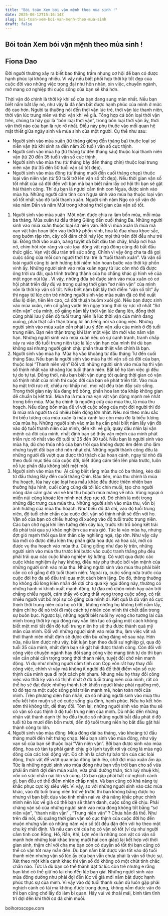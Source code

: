 ```yaml
---
title: "Bói toán Xem bói vận mệnh theo mùa sinh !"
date: 2025-06-12T15:16:14Z
slug: boi-toan-xem-boi-van-menh-theo-mua-sinh
draft: false
---
```


## Bói toán Xem bói vận mệnh theo mùa sinh !

## Fiona Dao

Đời người thường xảy ra biết bao thăng trầm nhưng cơ hội để bạn có được hạnh phúc lại không nhiều. Vì vậy nếu biết phối hợp thời kỳ tốt đẹp của cuộc đời vào những việc trọng đại như hôn nhân, xin việc, chuyển ngành, mở mang cơ nghiệp thì cuộc sống của bạn sẽ khá hơn.

Thời vận đỏ chính là thời kỳ khí số của bạn đang sung mãn nhất. Nếu bạn biết nắm bắt lấy nó, như vậy là đã nắm bắt được hạnh phúc của mình ở mức độ cao hơn.
Người ta thường nói đến thời vận lúc trẻ, thời vận lúc thanh niên, thời vận lúc trung niên và thời vận khi về già. Tổng hợp cả bốn loại thời vận trên, chúng ta hãy gọi là “bốn loại thời vận”, trong bốn loại thời vận ấy, thời vận thời nào của bạn là rực rỡ nhất.
Điều này phụ thuộc vào mối quan hệ mật thiết giữa ngày sinh và mùa sinh của một người. Cụ thể như sau:
- Người sinh vào mùa xuân (từ tháng giêng đến tháng ba) thuộc loại sơ niên vận (từ khi sinh ra đến năm 20 tuổi) vận số cực thịnh.
- Người sinh vào mùa hạ (từ tháng tư đến tháng sáu) thuộc loại thanh niên vận (từ 20 đến 35 tuổi) vận số cực thịnh.
- Người sinh vào mùa thu (từ tháng bảy đến tháng chín) thuộc loại trung niên vận (từ 35 đến 50 tuổi vận số tốt đẹp).
- Người sinh vào mùa đông (từ tháng mười đến cuối tháng chạp) thuộc loại vãn niên vận (từ 50 tuổi trở lên vận số tốt đẹp).
Nếu thời gian vận số tốt nhất của cả đời đến với bạn mà bạn biết nắm lấy cơ hội thì bạn sẽ gặt hái thành công.
Thí dụ bạn là người cầm tinh con Ngựa, được sinh vào mùa hạ. Những người cầm tinh con Ngựa sinh vào mùa hạ thuộc loại vận số tốt nhất vào độ tuổi thanh xuân. Người sinh năm Ngọ có số vận đỏ vào năm Dần và năm Mùi trong khoảng thời gian của vận số tốt.
1. Người sinh vào mùa xuân
​
Một năm được chia ra làm bốn mùa, mỗi mùa ba tháng. Mùa xuân tứ đầu tháng Giêng đến cuối tháng Ba. Những người sinh vào mùa xuân thuộc loại sơ niên vận.
Bởi vì mùa xuân là mùa mà vạn vật hân hoan tiến vào thời kỳ phồn vinh, hoa lá đua nhau khoe sắc, ong bướm rập rờn, cây cối đâm chồi nảy lộc mọi thứ trên đời đều như trẻ lại. Đồng thời vào xuân, băng tuyết đã bắt đầu tan chảy, khắp nơi hoa nở, chim hót rộn ràng và các loại động vật ngủ đông cũng đã bắt đầu thức giấc. Vạn vật đều tràn trề sức sống.
Chính vì vậy ông cha ta đã gọi cuộc sống của mỗi con người thời trai trẻ là “tuổi thanh xuân”. Và vận số loài người cũng bị ảnh hưởng bởi niềm hân hoan bước vào thời kỳ phồn vinh ấy. Những người sinh vào mùa xuân ngay từ lúc còn nhỏ đã được ông trời ưu đãi, quá trình trưởng thành của họ chẳng khác gì hình vẽ của một ngọn núi lửa .
Vì vậy, những đứa bé được sinh vào mùa xuân có cơ hội phát triển đầy đủ và trong quãng thời gian “sơ niên vận” của mình vốn là thời kỳ vận số tốt. Nếu biết nắm bắt lấy thời điểm “vận số tốt” ấy thì ngay từ lúc còn trẻ những người sinh vào mùa xuân đã có thể xuất đầu lộ diện, tiến lên cao, cả đời thuận buồm xuôi gió.
Nếu bạn được sinh vào mùa xuân, nên cố gắng vươn lên ngay trong thời kỳ rực rỡ nhất “Sơ niên vận” của mình, cố gắng nắm lấy thời vận lúc đang lên, đồng thời cũng phải lưu ý đến độ tuổi trung niên là lúc thời vận của mình đang xuống, phải thật cẩn thận trong lời ăn tiếng nói và công việc.
Những người sinh vào mùa xuân cần phải lưu ý đến vận xấu của mình ở độ tuổi trung niên. Bạn nên thận trọng khi làm một việc lớn mới vào năm vận hạn. Những người sinh vào mùa xuân nếu có sự cạnh tranh, tranh chấp xảy ra vào độ tuổi trung niên tức là lúc vận hạn của mình thì dù bạn không sai nhưng người gánh chịu phần thua thiệt vẫn chính là bạn.
2. Người sinh vào mùa hạ
​
Mùa hạ vào khoảng từ đầu tháng Tư đến cuối tháng Sáu. Nếu bạn là người sinh vào mùa hạ thì vận số cả đời của bạn, thuộc loại “Thanh niên vận” Đối với những người sinh vào mùa hạ thì vận số thịnh nhất vào khoảng lúc tuổi thanh niên. Bất kể họ làm việc gì đều tự do tự tại. Đồng thời, nếu bạn biết vận dụng tốt quãng thời gian có vận số thịnh nhất của mình thì cuộc đời của bạn sẽ phát triển tốt.
Vào mùa hạ mặt trời rực rỡ, chiếu rọi khắp nơi, mọi vật đều tràn đầy sức sống. Trong thời gian này lúa đang trổ bông, phấn hoa lan tỏa khắp không gian để chuẩn bị kết trái. Mùa hạ là mùa mà vạn vật vận động mạnh mẽ nhất trong bốn mùa. Mùa hạ chính là ngưỡng cửa của mùa thu, là mùa thu hoạch. Nếu dùng bốn mùa để ví với cuộc sống của một đời người thì đó là mùa mà người ta có nhiều biến động lớn nhất. Nếu nói theo màu sắc thì biểu tượng của mùa xuân là màu xanh lục còn màu đỏ là biểu tượng của mùa hạ.
Những người sinh vào mùa hạ cần phải biết nắm lấy vận đỏ vào độ tuổi thanh niên của mình, đến khi về già, quay đầu nhìn lại vận mệnh cả đời của mình, nhất định bạn sẽ thấy vận mệnh của mình phát triển rực rỡ nhất vào độ tuổi từ 25 đến 30 tuổi.
Nếu bạn là người sinh vào mùa hạ, dù cho thủa nhỏ của bạn trôi qua không được êm đềm cho lắm nhưng tuyệt đối bạn chớ nên nhụt chí. Những người thành công đều là những người đã vượt qua được thử thách của hoàn cảnh, ngay từ nhỏ đã theo đuổi mục tiêu của cuộc đời, biết dũng cảm tiến lên phía trước, luôn nỗ lực phấn đấu không biết mệt mỏi.
3. Người sinh vào mùa thu
​
Ai cũng biết rằng mùa thu có ba tháng, kéo dài từ đầu tháng Bảy đến cuối tháng Chín. Đầu tiên, mùa thu chính là mùa thu hoạch, lúa hay các loại hoa mầu khác đều được thiên nhiên ban thưởng hậu hĩnh, cuối cùng cũng đã tới lúc chín muồi, tạo cho người nông dân cảm giác vui vẻ khi thu hoạch mùa màng về nhà. Vùng ngoại ô miền núi cũng khoác lên mình nét đẹp rực rỡ. Đó chính là một trong những đặc trưng cua mùa thu.
Những người sinh vào mùa thu, vốn bị ảnh hưởng của mùa thu hoạch. Như biểu đồ đã chỉ, vào độ tuổi trung niên, độ tuổi chín chắn của cuộc đời, vận số thịnh nhất sẽ đến với họ.
Vận số của bạn có chiều hướng đi xuống vào độ tuổi trước trung niên. Các bạn chớ ngại khi liên tưởng đến cây lúa, trước khi trổ bông kết trái đã phải trải qua sự khảo nghiệm của mưa gió. Tức là vào mùa hạ, nhưng đợt gió mạnh thổi qua làm thân cây nghiêng ngả, rập rờn. Như vậy cây lúa mới có được điều kiện thụ phấn giữa hoa đực và hoa cái, mới có được vụ thu hoạch vào mùa thu. Cũng giống như đạo lý trên, những người sinh vào mùa thu trước khi bước vào cuộc tranh thắng phụ đều phải trải qua các cuộc khảo nghiệm kỹ lưỡng.
Có vượt qua được các cuộc khảo nghiệm ấy hay không, điều này phụ thuộc bởi vận mệnh của những người sinh vào mùa thu. Những người sinh vào mùa thu phải biết cần cù cố gắng ở độ tuổi thanh niên.
Ngoài ra, cuộc sống nửa trước của cuộc đời họ đa số đều trải qua một cách bình lặng. Do đó, thông thường họ không đủ lòng kiên nhẫn để đợi cho qua kỳ ngủ đông này, thường có những hành vi khinh xuất manh động, tự đào mồ chôn mình hay oán trời chẳng chiều người, cảm thấy vô cùng thất vọng trong cuộc sống, có rất nhiều người vứt bỏ mọi sự cố gắng của mình đi. Kết quả là dù vận số cực thịnh thời trung niên của họ có tới , không những họ không biết nắm lấy, thậm chí họ để nó trôi đi một cách tự nhiên còn mình thì chết dần trong sự buồn bực.
Ngược lại, những người biết nuôi hy vọng cho tương lai của mình trong thời kỳ ngủ đông này vẫn liên tục cố gắng một cách không biết mệt mỏi tất đến độ tuổi trung niên họ sẽ thu được thành quả mỹ mãn của mình.
Đối với những người sinh vào mùa thu, làm việc vất vả thời thanh niên nhất định sẽ được dền bù xứng đáng về sau này. Hơn nữa, nếu làm được như vậy, bất luận bạn theo đuổi sự nghiệp gì, qua độ tuổi 35 của mình, nhất định bạn sẽ gặt hái được thành công. Còn đối với công việc chuyên ngành hay đổi sang công việc mang tính tự do thì bạn vẫn cần phải cẩn trọng trong thời thanh niên, tuyệt đối chớ nên manh động.
Ví dụ như những người cầm tinh con Cọp vốn rất hay thay đổi công việc, chính vì vậy mà không ít người đã để thời điểm vận số cực thịnh của mình qua đi một cách phí phạm. Nhưng nếu họ thay đổi công việc vào thời kỳ vận số thịnh nhất ở độ tuổi trung niên của mình, rất có thể họ sẽ đạt được những thành tích khiến người khác phải ngưỡng mộ, từ đó tạo ra một cuộc sống phát triển mạnh mẽ, hoàn toàn mới của mình.
Trên phương diện hôn nhân, đa số những người sinh vào mùa thu nếu kết hôn muộn sẽ có cuộc sống gia đình, hạnh phúc. Nếu họ kết hôn sớm thì không tốt, dễ thay đổi.
Tóm lại, những người sinh vào mùa thu sẽ có vận số cực thịnh ở độ tuổi trung niên của mình. Dù nhắc đến những nhân vật thành danh thì họ đều thuộc số những người bắt đầu phát ở độ tuổi từ ba mươi đến bốn mươi, đến độ tuổi trung niên họ bắt đầu gặt hái thành công to lớn.
4. Người sinh vào mùa đông
​
Mùa đông dài ba tháng, vào khoảng từ đầu tháng mười đến hết tháng chạp. Nếu bạn sinh vào mùa đông, như vậy vạn số của bạn sẽ thuộc loại “Vãn niên vận”.
Bởi bạn được sinh vào mùa đông, hoa cỏ tàn tạ phải gánh chịu gió lạnh tuyết rơi và cũng là mùa ngủ đông của các loài động vật. Đó chính là cách tự bảo tồn của các loài động, thực vật để vượt qua mùa đông lạnh lẽo, chờ đợi mùa xuân ấm áp.
Tức là những người sinh vào mùa đông như bạn vốn trời ban cho số vừa phải ẩn mình đợi đến mùa xuân, vừa phải dưỡng thần, tích luỹ nhuệ khí, vốn có sức nhẫn nại lớn vô cùng. Dù bạn gặp phải bất cứ nghịch cảnh gì, bạn đều có thể điềm nhiên chấp nhận. Và bạn cũng có khả nàng tự khắc phục cực kỳ siêu việt. Vì vậy, so với những người sinh vào các mùa khác, vào độ tuổi trung niên trở về trước thì bạn không bằng được họ nhưng vì bạn biết dựa vào tính nhẫn nại và khả năng khắc phục chính mình nên lúc về già có thể bạn sẽ thành danh, cuộc sống dễ chịu.
Phải chăng vận số của những người sinh vào mùa đông không tốt bằng “sơ niên vận”, “thanh niên vận” , “Trung niên vận” ? Chưa hẳn đã thế.
Như trên đã nói, dù quãng thời gian vận số cực thịnh của cuộc đời họ đến muộn nhưng vẫn có những năm vận số tốt đều đặn đến với họ theo một chu kỳ nhất định.
Và nếu can chi của họ có vận số tốt (ví dụ như người cầm tinh con Rồng, Hổ, Rắn, Khỉ, Lợn vốn là những con vật có vận số mạnh hơn những loài khác trong mười hai con giáp) lại kết hợp với thời gian sinh, thậm chí với cha mẹ bạn còn có duyên số tốt thì bạn cũng có thể có vận tốt may mắn đến.
Dù bạn nắm bắt được vận tốt vào độ tuổi thanh niên nhưng vận số lúc ấy của bạn vẫn chưa phải là vận số thực sự. Xét theo một khía cạnh khác thì vận số đó không có một chút tính chắc chắn nào. Tức là dù bạn có thể thành đạt từ lúc còn trẻ nhưng e rằng bạn khó có thể giữ nó lại cho đến lúc bạn già.
Những người sinh vào mùa đông dường như phải đợi đến lúc về già mới nắm bắt được hạnh phúc thực sự của mình. Vì vậy vào độ tuổi thanh xuân dù luôn gặp phải nghịch cảnh có tài mà không được trọng dụng, không nắm được vận đỏ thì bạn cũng chớ lấy đó làm bi quan. Hãy vui vẻ thoải mái, bình tâm tĩnh trí đợi đến khi thời cơ đã chín muồi. 
 
boihoroscope.com​